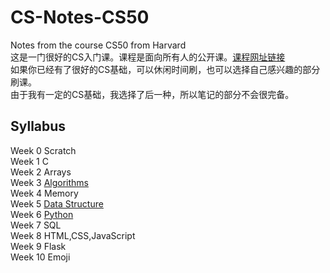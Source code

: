 # CS-Notes-CS50
Notes from the course CS50 from Harvard  
这是一门很好的CS入门课。课程是面向所有人的公开课。[课程网址链接](https://cs50.harvard.edu/x/2022)  
如果你已经有了很好的CS基础，可以休闲时间刷，也可以选择自己感兴趣的部分刷课。  
由于我有一定的CS基础，我选择了后一种，所以笔记的部分不会很完备。 

## Syllabus  
Week 0 Scratch  
Week 1 C  
Week 2 Arrays  
Week 3 [Algorithms](https://github.com/Beckhol/CS-Notes-CS50/blob/main/Week%203%20-%20Algorithms/Notes.md)  
Week 4 Memory  
Week 5 [Data Structure](https://github.com/Beckhol/CS-Notes-CS50/blob/main/Week%205%20-%20Data%20Structure/Notes-DataStructure.md)  
Week 6 [Python](https://github.com/Beckhol/CS-Notes-CS50/tree/main/Week%206%20Python/Lab6)  
Week 7 SQL  
Week 8 HTML,CSS,JavaScript  
Week 9 Flask  
Week 10 Emoji  
